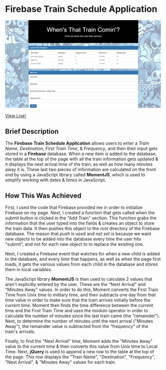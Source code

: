 # Firebase Train Schedule Application

![Train Schedule Application](assets/images/Scheduler_Screenshot.png)

 [View Live!](https://bereznd1.github.io/TrainScheduler/) 


## Brief Description

The **Firebase Train Schedule Application** allows users to enter a *Train Name*, *Destination*, *First Train Time*, & *Frequency*, and then their input gets stored in a **Firebase** database. When a new item is added to the database, the table at the top of the page with all the train information gets updated & it displays the next arrival time of the train, as well as how many minutes away it is. These last two pieces of information are calculated on the front end by using a JavaScript library called **MomentJS**, which is used to simplify working with dates & times in JavaScript.

## How This Was Achieved

First, I used the code that Firebase provided me in order to initialize Firebase on my page. Next, I created a function that gets called when the submit button is clicked in the "Add Train" section. This function grabs the information that the user typed into the fields & creates an object to store the train data. It then pushes this object to the root directory of the Firebase database. The reason that *push* is used and not *set* is because we want new objects to be added into the database every time the user hits "submit", and not for each new object to to replace the existing one.

Next, I created a Firebase event that watches for when a new child is added to the database, and every time that happens, as well as when the page first loads, it gets the various values from each child in the database and stores them in local variables. 

The JavaScript library **MomentJS** is then used to calculate 2 values that aren't explicitly entered by the user. These are the "Next Arrival" and "Minutes Away" values. In order to do this, Moment converts the First Train Time from Unix time to military time, and then subtracts one day from that time value in order to make sure that the train arrives initially before the current time. Moment then finds the time difference between the current time and the First Train Time and uses the modulo operator in order to calculate the number of minutes since the last train came (the "remainder"). Next, to determine the number of minutes until the next arrival ("Minutes Away"), the remainder value is subtracted from the "frequency" of the train's arrivals.

Finally, to find the "Next Arrival" time, Moment adds the "Minutes Away" value to the current time & then converts this value from Unix time to Local Time. Next, **jQuery** is used to append a new row to the table at the top of the page. This row displays the "Train Name", "Destination", "Frequency", "Next Arrival", & "Minutes Away" values for each train.